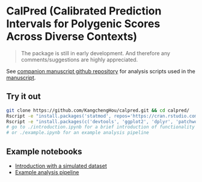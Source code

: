 # CalPred (Calibrated Prediction Intervals for Polygenic Scores Across Diverse Contexts)

> The package is still in early development. And therefore any comments/suggestions are highly appreciated. 

See [companion manuscript github repository](https://github.com/KangchengHou/calpred-manuscript) for analysis scripts used in the [manuscript](https://www.medrxiv.org/content/10.1101/2023.07.24.23293056v1).

## Try it out
```bash
git clone https://github.com/KangchengHou/calpred.git && cd calpred/
Rscript -e "install.packages('statmod', repos='https://cran.rstudio.com')" # calpred dependency
Rscript -e "install.packages(c('devtools', 'ggplot2', 'dplyr', 'patchwork'), repos='https://cran.rstudio.com')" # for example notebooks
# go to ./introduction.ipynb for a brief introduction of functionality
# or ./example.ipynb for an example analysis pipeline
```

## Example notebooks
- [Introduction with a simulated dataset](https://nbviewer.org/github/KangchengHou/calpred/blob/main/introduction.ipynb)
- [Example analysis pipeline](https://nbviewer.org/github/KangchengHou/calpred/blob/main/example.ipynb)